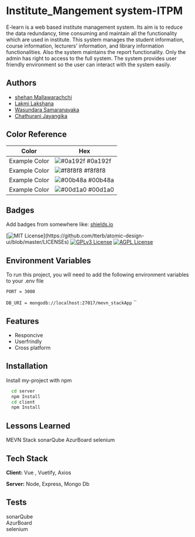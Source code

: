 # Institute_Mangement system-ITPM

E-learn is a web based institute management system. Its aim is to reduce the data redundancy, time
consuming and maintain all the functionality which are used in institute. This system manages the
student information, course information, lecturers’ information, and library information
functionalities. Also the system maintains the report functionality. Only the admin has right to
access to the full system. The system provides user friendly environment so the user can interact
with the system easily.




## Authors

- [shehan Mallawarachchi ](https://github.com/ShehanDev)
- [Lakmi Lakshana ](https://github.com/lakmilakshana)
- [Wasundara Samaranayaka](https://github.com/SudariDev)
- [Chathurani Jayangika](https://github.com/ChathuraniJayangika98)

## Color Reference

| Color             | Hex                                                                |
| ----------------- | ------------------------------------------------------------------ |
| Example Color | ![#0a192f](https://via.placeholder.com/10/0a192f?text=+) #0a192f |
| Example Color | ![#f8f8f8](https://via.placeholder.com/10/f8f8f8?text=+) #f8f8f8 |
| Example Color | ![#00b48a](https://via.placeholder.com/10/00b48a?text=+) #00b48a |
| Example Color | ![#00d1a0](https://via.placeholder.com/10/00b48a?text=+) #00d1a0 |


## Badges

Add badges from somewhere like: [shields.io](https://shields.io/)

[![MIT License](https://img.shields.io/apm/l/atomic-design-ui.svg?)](https://github.com/tterb/atomic-design-ui/blob/master/LICENSEs)
[![GPLv3 License](https://img.shields.io/badge/License-GPL%20v3-yellow.svg)](https://opensource.org/licenses/)
[![AGPL License](https://img.shields.io/badge/license-AGPL-blue.svg)](http://www.gnu.org/licenses/agpl-3.0)


## Environment Variables

To run this project, you will need to add the following environment variables to your .env file

`PORT = 3000`

`DB_URI = mongodb://localhost:27017/mevn_stackApp`
``



## Features

- Responcive
- Userfrindly
- Cross platform


## Installation

Install my-project with npm

```bash
  cd server
  npm Install
  cd client 
  npm Install
```
    
## Lessons Learned

MEVN Stack 
sonarQube
AzurBoard
selenium 


## Tech Stack

**Client:** Vue , Vuetify, Axios

**Server:** Node, Express, Mongo Db


## Tests

sonarQube   
AzurBoard   
selenium 


